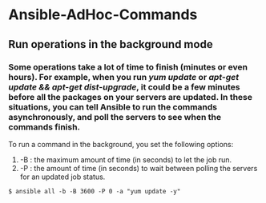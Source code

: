 # Ansible-AdHoc-Commands

## Run operations in the background mode  
### Some operations take a lot of time to finish (minutes or even hours). For example, when you run *yum update* or *apt-get update && apt-get dist-upgrade*, it could be a few minutes before all the packages on your servers are updated. In these situations, you can tell Ansible to run the commands asynchronously, and poll the servers to see when the commands finish.
To run a command in the background, you set the following options: 
1. -B <seconds>: the maximum amount of time (in seconds) to let the job run. 
1. -P <seconds>: the amount of time (in seconds) to wait between polling the servers for an updated job status.
```
$ ansible all -b -B 3600 -P 0 -a "yum update -y"
```
